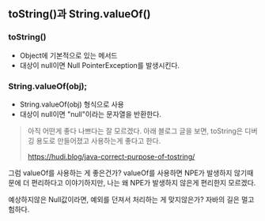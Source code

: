 ## toString()과 String.valueOf()
### toString()
- Object에 기본적으로 있는 메서드
- 대상이 null이면 Null PointerException를 발생시킨다.
### String.valueOf(obj);
- String.valueOf(obj) 형식으로 사용
- 대상이 null이면 "null"이라는 문자열을 반환한다.

> 아직 어떤게 좋다 나쁘다는 잘 모르겠다.
> 아래 블로그 글을 보면, toString은 디버깅 용도로 만들어졌고 사용하는게 좋다고 한다.
>
> https://hudi.blog/java-correct-purpose-of-tostring/
> 

그럼 valueOf를 사용하는 게 좋은건가? valueOf를 사용하면 NPE가 발생하지 않기때문에 더 편리하다고 이야기하지만,
나는 왜 NPE가 발생하지 않은게 편리한지 모르겠다.

예상하지않은 Null값이라면, 예외를 던져서 처리하는 게 맞지않은가? 자바의 길은 멀고 험하다.

